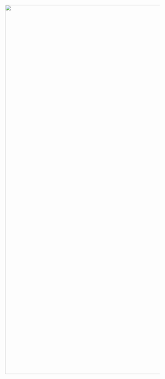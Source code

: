 <p align="center">
  <a href="https://useweb.vercel.app" rel="noopener" target="_blank"><img width="1200" src="https://github.com/jeremytenjo/tenjo-apps/blob/master/lib/storybook/images/banner.svg?raw=true" alt="wapp logo"></a></p>
</p>
